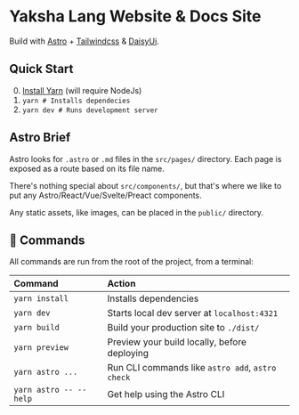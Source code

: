 # Yaksha Lang Website & Docs Site

Build with [Astro](https://astro.build/) + [Tailwindcss](https://tailwindcss.com/) & [DaisyUi](https://daisyui.com/). 

## Quick Start

0. [Install Yarn](https://classic.yarnpkg.com/lang/en/docs/install/) (will require NodeJs)
1. `yarn # Installs dependecies`
2. `yarn dev # Runs development server` 


## Astro Brief

Astro looks for `.astro` or `.md` files in the `src/pages/` directory. Each page is exposed as a route based on its file name.

There's nothing special about `src/components/`, but that's where we like to put any Astro/React/Vue/Svelte/Preact components.

Any static assets, like images, can be placed in the `public/` directory.

## 🧞 Commands

All commands are run from the root of the project, from a terminal:

| Command                   | Action                                           |
| :------------------------ | :----------------------------------------------- |
| `yarn install`            | Installs dependencies                            |
| `yarn dev`                | Starts local dev server at `localhost:4321`      |
| `yarn build`              | Build your production site to `./dist/`          |
| `yarn preview`            | Preview your build locally, before deploying     |
| `yarn astro ...`          | Run CLI commands like `astro add`, `astro check` |
| `yarn astro -- --help`    | Get help using the Astro CLI                     |
